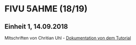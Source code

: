 # FIVU 5AHME (18/19)


## Einheit 1, 14.09.2018
MItschriften von Chritian Uhl - [Dokumentation von dem Tutorial](https://github.com/uhlchm14/Fivu_5AHME/blob/master/1.Einheit.md)


